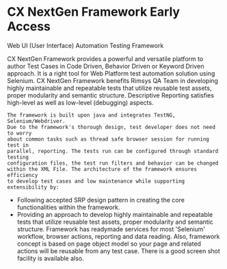 #  CX NextGen Framework Early Access

Web UI (User Interface) Automation Testing Framework

CX NextGen Framework provides a powerful and versatile platform to author Test Cases in Code Driven, Behavior Driven or Keyword Driven approach. It is a right tool for Web Platform test automation solution using Selenium. CX NextGen Framework benefits Rimsys QA Team in developing highly maintainable and repeatable tests that utilize reusable test assets, proper modularity and semantic structure. Descriptive Reporting satisfies high-level as well as low-level (debugging) aspects.

	The framework is built upon java and integrates TestNG, Selenium/Webdriver.
	Due to the framework's thorough design, test developer does not need to worry
	about common tasks such as thread safe browser session for running test in
	parallel, reporting. The tests run can be configured through standard testing
	configuration files, the test run filters and behavior can be changed
	within the XML File. The architecture of the framework ensures efficiency
	to develop test cases and low maintenance while supporting extensibility by:
  
  
* Following accepted SRP design pattern in creating the core functionalities within the framework.
* Providing an approach to develop highly maintainable and repeatable tests that utilize reusable test assets, proper modularity and semantic structure. Framework has readymade services for most 'Selenium' workflow, browser actions, reporting and data reading. Also, framework concept is based on page object model so your page and related actions will be reusable from any test case. There is a good screen shot facility is available also.
